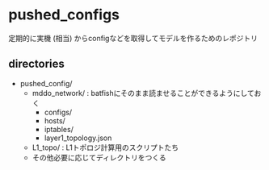 # pushed_configs

定期的に実機 (相当) からconfigなどを取得してモデルを作るためのレポジトリ

## directories

* pushed_config/
  * mddo_network/ : batfishにそのまま読ませることができるようにしておく
    * configs/
    * hosts/
    * iptables/
    * layer1_topology.json
  * L1_topo/ : L1トポロジ計算用のスクリプトたち
  * その他必要に応じてディレクトリをつくる
